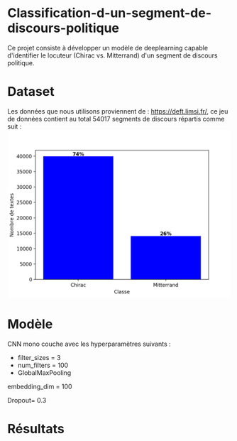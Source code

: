 # Classification-d-un-segment-de-discours-politique
Ce projet consiste à développer un modèle de deeplearning capable d'identifier le locuteur (Chirac vs. Mitterrand) d'un segment de discours politique.

# Dataset
Les données que nous utilisons proviennent de : https://deft.limsi.fr/, ce jeu de données contient au total 54017 segments de discours répartis comme suit : ![alt text](https://github.com/dahmri/Classification-d-un-segment-de-discours-politique/blob/master/Figures/Nombre%20de%20textes.png)

# Modèle

CNN mono couche avec les hyperparamètres suivants :

* filter_sizes = 3
* num_filters = 100
* GlobalMaxPooling

embedding_dim = 100

Dropout= 0.3

# Résultats

